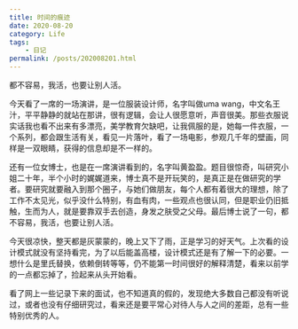 ```yaml
---
title: 时间的痕迹
date: 2020-08-20
category: Life
tags: 
    - 日记
permalink: /posts/202008201.html
---
```

都不容易，我活，也要让别人活。

<!-- more -->

今天看了一席的一场演讲，是一位服装设计师，名字叫做uma wang，中文名王汁，平平静静的就站在那讲，很有逻辑，会让人很愿意听，声音很美。那些衣服说实话我也看不出来有多漂亮，美学教育欠缺吧，让我佩服的是，她每一件衣服，一个系列，都会跟生活有关，看见一片落叶，看了一场电影，参观几千年的壁画，同样是一双眼睛，获得的信息却是不一样的。

还有一位女博士，也是在一席演讲看到的，名字叫黄盈盈。题目很惊奇，叫研究小姐二十年，半个小时的娓娓道来，博士真不是开玩笑的，是真正是在做研究的学者。要研究就要融入到那个圈子，与她们做朋友，每个人都有着很大的理想，除了工作不太见光，似乎没什么特别，有血有肉，一些观点也很认同，但是职业仍旧抵触，生而为人，就是要靠双手去创造，身发之肤受之父母。最后博士说了一句，都不容易，我活，也要让别人活。

今天很凉快，整天都是灰蒙蒙的，晚上又下了雨，正是学习的好天气。上次看的设计模式就没有坚持看完，为了以后能盖高楼，设计模式还是有了解一下的必要。一想什么是里氏替换，依赖倒转等等，仍不能第一时间很好的解释清楚，看来以前学的一点都忘掉了，捡起来从头开始看。

看了网上一些记录下来的面试，也不知道真的假的，发现绝大多数自己都没有听说过，或者也没有仔细研究过，看来还是要平常心对待人与人之间的差距，总有一些特别优秀的人。